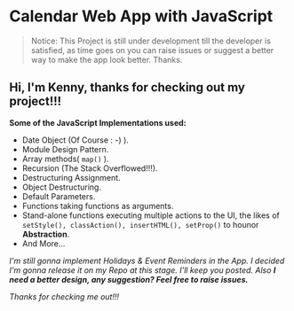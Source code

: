 # Calendar Web App with JavaScript

> Notice: This  Project is still under development till the developer is satisfied, as time goes on you can raise issues or suggest a better way to make the app look better. Thanks.

## Hi, I'm Kenny, thanks for checking out my project!!!

**Some of the JavaScript Implementations used:**

* Date Object (Of Course : -) ).
* Module Design Pattern.
* Array methods( `map()` ).
* Recursion (The Stack Overflowed!!!).
* Destructuring Assignment.
* Object Destructuring.
* Default Parameters.
* Functions taking functions as arguments.
* Stand-alone functions executing multiple actions to the UI, the likes of `setStyle(), classAction(), insertHTML(), setProp()` to hounor **Abstraction**.
* And More...

*I'm still gonna implement Holidays & Event Reminders in the App. I decided I'm gonna release it on my Repo at this stage. I'll keep you posted. Also **I need a better design, any suggestion? Feel free to raise issues.***

*Thanks for checking me out!!!*